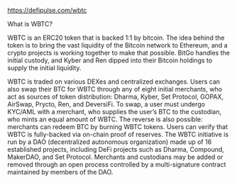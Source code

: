 https://defipulse.com/wbtc

What is WBTC?

WBTC is an ERC20 token that is backed 1:1 by bitcoin. The idea behind the token is to bring the vast liquidity of the Bitcoin network to Ethereum, and a crypto projects is working together to make that possible. BitGo handles the initial custody, and Kyber and Ren dipped into their Bitcoin holdings to supply the initial liquidity.

WBTC is traded on various DEXes and centralized exchanges. Users can also swap their BTC for WBTC through any of eight initial merchants, who act as sources of token distribution: Dharma, Kyber, Set Protocol, GOPAX, AirSwap, Prycto, Ren, and DeversiFi. To swap, a user must undergo KYC/AML with a merchant, who supplies the user’s BTC to the custodian, who mints an equal amount of WBTC. The reverse is also possible: merchants can redeem BTC by burning WBTC tokens. Users can verify that WBTC is fully-backed via on-chain proof of reserves. The WBTC initiative is run by a DAO (decentralized autonomous organization) made up of 16 established projects, including DeFi projects such as Dharma, Compound, MakerDAO, and Set Protocol. Merchants and custodians may be added or removed through an open process controlled by a multi-signature contract maintained by members of the DAO.